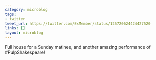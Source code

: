 ```yaml
---
category: microblog
tags:
- twitter
tweet_url: https://twitter.com/ExMember/status/125720624424427520
links: []
layout: microblog
---
```

Full house for a Sunday matinee, and another amazing performance of #PulpShakespeare!
